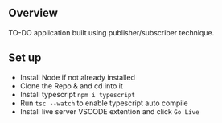 ## Overview

TO-DO application built using publisher/subscriber technique.

## Set up

- Install Node if not already installed
- Clone the Repo & and cd into it
- Install typescript `npm i typescript`
- Run `tsc --watch` to enable typescript auto compile
- Install live server VSCODE extention and click `Go Live`
